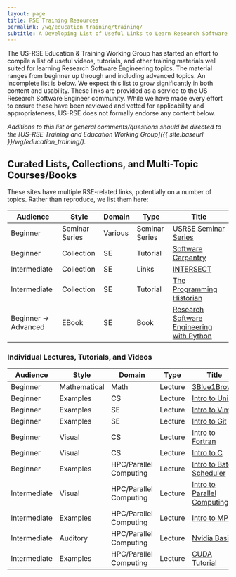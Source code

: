 ```yaml
---
layout: page
title: RSE Training Resources
permalink: /wg/education_training/training/
subtitle: A Developing List of Useful Links to Learn Research Software Engineering
---
```


The US-RSE Education & Training Working Group has started an effort to compile a list of
useful videos, tutorials, and other training materials well suited for learning Research Software Engineering topics. The material ranges from beginner up through and including advanced topics.
An incomplete list is below.
We expect this list to grow significantly in both content and usability.
These links are provided as a service to the US Research Software Engineer community.
While we have made every effort to ensure these have been reviewed and vetted for applicability and appropriateness, US-RSE does not formally endorse any content below.

_Additions to this list or general comments/questions should be directed to the [US-RSE Training and Education Working Group]({{ site.baseurl }}/wg/education_training/)._



## Curated Lists, Collections, and Multi-Topic Courses/Books
These sites have multiple RSE-related links, potentially on a number of topics.
Rather than reproduce, we list them here:

| Audience | Style | Domain | Type | Title |
| -------- | ----- | ------ | ---- | ----- |
| Beginner | Seminar Series | Various | Seminar Series | [USRSE Seminar Series]( https://us-rse.org/wg/education_training/seminar_series/) |
| Beginner | Collection | SE | Tutorial | [Software Carpentry](https://software-carpentry.org/lessons/) |
| Intermediate | Collection | SE | Links | [INTERSECT](https://intersect-training.github.io/training-links/) |
| Intermediate |	Collection |	SE | Tutorial |	[The Programming Historian](https://programminghistorian.org/) |
| Beginner -> Advanced | EBook | SE | Book | [Research Software Engineering with Python](https://third-bit.com/py-rse/) |

### Individual Lectures, Tutorials, and Videos

| Audience | Style | Domain | Type | Title |
| -------- | ----- | ------ | ---- | ----- |
| Beginner | Mathematical | Math | Lecture | [3Blue1Brown](https://www.3blue1brown.com/) |
| Beginner | Examples | CS | Lecture | [Intro to Unix](https://vimeo.com/279273125) |
| Beginner | Examples | SE | Lecture | [Intro to Vim](https://vimeo.com/279277260) |
| Beginner | Examples | SE | Lecture | [Intro to Git](https://vimeo.com/279287047) |
| Beginner | Visual | CS | Lecture | [Intro to Fortran](https://vimeo.com/279286109) |
| Beginner | Visual | CS | Lecture | [Intro to C](https://vimeo.com/279284053) |
| Beginner | Examples | HPC/Parallel Computing | Lecture | [Intro to Batch Scheduler](https://vimeo.com/279278776) |
| Intermediate | Visual | HPC/Parallel Computing | Lecture | [Intro to Parallel Computing](https://vimeo.com/279288481) |
| Intermediate | Examples | HPC/Parallel Computing | Lecture | [Intro to MPI](https://vimeo.com/279313080) |
| Intermediate | Auditory | HPC/Parallel Computing | Lecture | [Nvidia Basics](https://vimeo.com/371964454) |
| Intermediate | Examples | HPC/Parallel Computing | Lecture | [CUDA Tutorial](https://www.olcf.ornl.gov/cuda-training-series/) |
